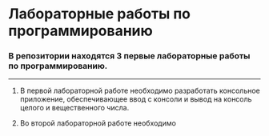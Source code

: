 # Лабораторные работы по программированию

### В репозитории находятся 3 первые лабораторные работы по программированию.

____

1. В первой лабораторной работе необходимо разработать консольное приложение, обеспечивающее ввод с консоли и вывод на консоль целого и вещественного числа.

2. Во второй лабораторной работе необходимо
